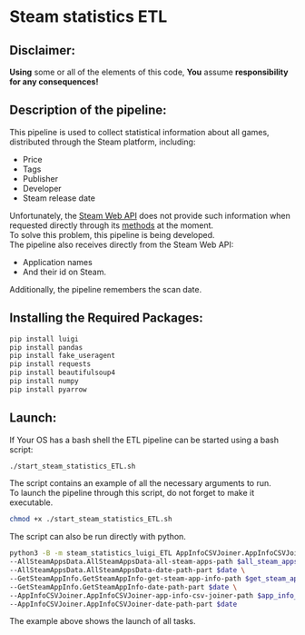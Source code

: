 # Steam statistics ETL

## Disclaimer:
**Using** some or all of the elements of this code, **You** assume **responsibility for any consequences!**<br/>

## Description of the pipeline:
This pipeline is used to collect statistical information about all games, <br/>
distributed through the Steam platform, including:
* Price
* Tags
* Publisher
* Developer
* Steam release date<br/>

Unfortunately, the [Steam Web API](https://developer.valvesoftware.com/wiki/Steam_Web_API) does not provide such information when requested directly through its [methods](https://wiki.teamfortress.com/wiki/WebAPI) at the moment.<br/>
To solve this problem, this pipeline is being developed.<br/>
The pipeline also receives directly from the Steam Web API:
* Application names
* And their id on Steam.

Additionally, the pipeline remembers the scan date.
## Installing the Required Packages:
```bash
pip install luigi
pip install pandas
pip install fake_useragent
pip install requests
pip install beautifulsoup4
pip install numpy
pip install pyarrow
```
## Launch:
If Your OS has a bash shell the ETL pipeline can be started using a bash script:
```bash
./start_steam_statistics_ETL.sh
```
The script contains an example of all the necessary arguments to run.<br/>
To launch the pipeline through this script, do not forget to make it executable.
```bash
chmod +x ./start_steam_statistics_ETL.sh
```
The script can also be run directly with python.
```bash
python3 -B -m steam_statistics_luigi_ETL AppInfoCSVJoiner.AppInfoCSVJoiner --local-scheduler \
--AllSteamAppsData.AllSteamAppsData-all-steam-apps-path $all_steam_apps_path \
--AllSteamAppsData.AllSteamAppsData-date-path-part $date \
--GetSteamAppInfo.GetSteamAppInfo-get-steam-app-info-path $get_steam_app_info_path \
--GetSteamAppInfo.GetSteamAppInfo-date-path-part $date \
--AppInfoCSVJoiner.AppInfoCSVJoiner-app-info-csv-joiner-path $app_info_csv_joiner_path \
--AppInfoCSVJoiner.AppInfoCSVJoiner-date-path-part $date
```
The example above shows the launch of all tasks.

